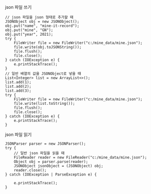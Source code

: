 json 파일 쓰기

    // json 파일을 json 형태로 추가할 때
    JSONObject obj = new JSONObject();
    obj.put("name", "mine-it-record");
    obj.put("mine", "GN");
    obj.put("year", 2021);
    try {
        FileWriter file = new FileWriter("c:/mine_data/mine.json");
        file.write(obj.toJSONString());
        file.flush();
        file.close();
    } catch (IOException e) {
        e.printStackTrace();
    }
    // 일반 배열의 값을 JSONObject로 넣을 때
    List<Integer> list = new ArrayList<>();
    list.add(1);
    list.add(2);
    list.add(3);
    try {
        FileWriter file = new FileWriter("c:/mine_data/mine.json");
        file.write(list.toString());
        file.flush();
        file.close();
    } catch (IOException e) {
        e.printStackTrace();
    }

    

json 파일 읽기

    JSONParser parser = new JSONParser();
    try {
        // 일반 json 파일을 읽을 때
        FileReader reader = new FileReader("c:/mine_data/mine.json");
        Object obj = parser.parse(reader);
        JSONObject jsonObject = (JSONObject) obj; 
        reader.close();
    } catch (IOException | ParseException e) {
    
        e.printStackTrace();
    }

